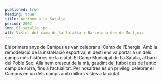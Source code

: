 ```yaml
---
published: true
heading: true
title: Arribem a la Satalia
period: 2007
img: 01-satalia.jpg
alt: Vistes del camp de la Satalia i Barcelona des de Montjuïc
---
```

Els primers anys de Campus es van celebrar al Camp de l’Energia. Amb la remodelació de la instal·lació esportiva, el destí ens va portar a un dels camps més històrics de la ciutat, El Camp Municipal de La Satalia, al barri del Poble Sec. Allà hem crescut de la mà, gaudint del futbol des de l’antic camp de sorra, fins a l’actualitat. Per nosaltres és un privilegi celebrar el Campus en un dels camps amb millors vistes a la ciutat.